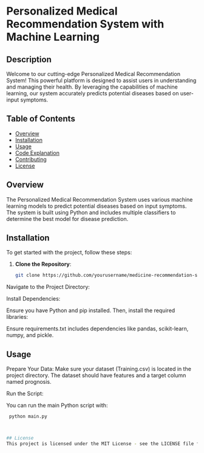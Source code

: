 # Personalized Medical Recommendation System with Machine Learning

## Description

Welcome to our cutting-edge Personalized Medical Recommendation System! This powerful platform is designed to assist users in understanding and managing their health. By leveraging the capabilities of machine learning, our system accurately predicts potential diseases based on user-input symptoms.

## Table of Contents

- [Overview](#overview)
- [Installation](#installation)
- [Usage](#usage)
- [Code Explanation](#code-explanation)
- [Contributing](#contributing)
- [License](#license)

## Overview

The Personalized Medical Recommendation System uses various machine learning models to predict potential diseases based on input symptoms. The system is built using Python and includes multiple classifiers to determine the best model for disease prediction.

## Installation

To get started with the project, follow these steps:

1. **Clone the Repository**:

   ```bash
   git clone https://github.com/yourusername/medicine-recommendation-system.git
Navigate to the Project Directory:

  

Install Dependencies:

Ensure you have Python and pip installed. Then, install the required libraries:

 

Ensure requirements.txt includes dependencies like pandas, scikit-learn, numpy, and pickle.

## Usage
Prepare Your Data: Make sure your dataset (Training.csv) is located in the project directory. The dataset should have features and a target column named prognosis.

Run the Script:

You can run the main Python script with:

   ``` bash
    python main.py



## License
This project is licensed under the MIT License - see the LICENSE file for details.



